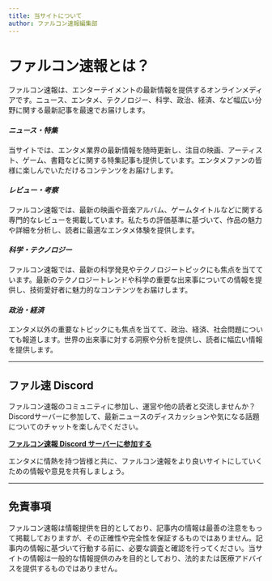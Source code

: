 ```yaml
---
title: 当サイトについて
author: ファルコン速報編集部
---
```


# ファルコン速報とは？

ファルコン速報は、エンターテイメントの最新情報を提供するオンラインメディアです。ニュース、エンタメ、テクノロジー、科学、政治、経済、など幅広い分野に関する最新記事を最速でお届けします。

#### *ニュース・特集*

当サイトでは、エンタメ業界の最新情報を随時更新し、注目の映画、アーティスト、ゲーム、書籍などに関する特集記事も提供しています。エンタメファンの皆様に楽しんでいただけるコンテンツをお届けします。

#### *レビュー・考察*

ファルコン速報では、最新の映画や音楽アルバム、ゲームタイトルなどに関する専門的なレビューを掲載しています。私たちの評価基準に基づいて、作品の魅力や詳細を分析し、読者に最適なエンタメ体験を提供します。

#### *科学・テクノロジー*

ファルコン速報では、最新の科学発見やテクノロジートピックにも焦点を当てています。最新のテクノロジートレンドや科学の重要な出来事についての情報を提供し、技術愛好者に魅力的なコンテンツをお届けします。

#### *政治・経済*

エンタメ以外の重要なトピックにも焦点を当てて、政治、経済、社会問題についても報道します。世界の出来事に対する洞察や分析を提供し、読者に幅広い情報を提供します。

---

## ファル速 Discord 

ファルコン速報のコミュニティに参加し、運営や他の読者と交流しませんか？ Discordサーバーに参加して、最新ニュースのディスカッションや気になる話題についてのチャットを楽しんでください。

**[ファルコン速報 Discord サーバーに参加する](https://discord.gg/)**

エンタメに情熱を持つ皆様と共に、ファルコン速報をより良いサイトにしていくための情報や意見を共有しましょう。

---

## 免責事項

ファルコン速報は情報提供を目的としており、記事内の情報は最善の注意をもって掲載しておりますが、その正確性や完全性を保証するものではありません。記事内の情報に基づいて行動する前に、必要な調査と確認を行ってください。当サイトの情報は一般的な情報提供のみを目的としており、法的または医療アドバイスを提供するものではありません。
